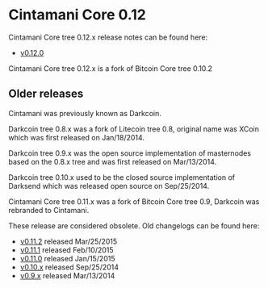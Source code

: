 Cintamani Core 0.12
==================

Cintamani Core tree 0.12.x release notes can be found here:
- [v0.12.0](release-notes/cintamani/release-notes-0.12.0.md)

Cintamani Core tree 0.12.x is a fork of Bitcoin Core tree 0.10.2



Older releases
--------------

Cintamani was previously known as Darkcoin.

Darkcoin tree 0.8.x was a fork of Litecoin tree 0.8, original name was XCoin
which was first released on Jan/18/2014.

Darkcoin tree 0.9.x was the open source implementation of masternodes based on
the 0.8.x tree and was first released on Mar/13/2014.

Darkcoin tree 0.10.x used to be the closed source implementation of Darksend
which was released open source on Sep/25/2014.

Cintamani Core tree 0.11.x was a fork of Bitcoin Core tree 0.9, Darkcoin was rebranded
to Cintamani.

These release are considered obsolete. Old changelogs can be found here:

- [v0.11.2](release-notes/cintamani/release-notes-0.11.2.md) released Mar/25/2015
- [v0.11.1](release-notes/cintamani/release-notes-0.11.1.md) released Feb/10/2015
- [v0.11.0](release-notes/cintamani/release-notes-0.11.0.md) released Jan/15/2015
- [v0.10.x](release-notes/cintamani/release-notes-0.10.0.md) released Sep/25/2014
- [v0.9.x](release-notes/cintamani/release-notes-0.9.0.md) released Mar/13/2014

